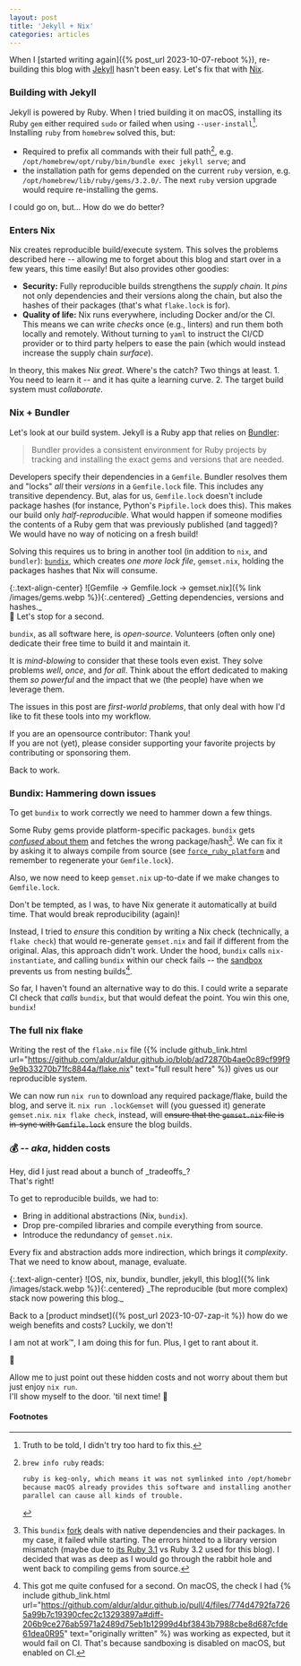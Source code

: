 ```yaml
---
layout: post
title: 'Jekyll + Nix'
categories: articles
---
```


When I [started writing again]({% post_url 2023-10-07-reboot %}), re-building
this blog with [Jekyll](https://jekyllrb.com) hasn't been easy. Let's fix that
with [Nix](https://nixos.org).

### Building with Jekyll

Jekyll is powered by Ruby. When I tried building it on macOS, installing its
Ruby `gem` either required `sudo` or failed when using `--user-install`[^gem].
Installing `ruby` from `homebrew` solved this, but:

- Required to prefix all commands with their full path[^keg_only], e.g.
  `/opt/homebrew/opt/ruby/bin/bundle exec jekyll serve`; and
- the installation path for gems depended on the current `ruby` version, e.g.
  `/opt/homebrew/lib/ruby/gems/3.2.0/`. The next `ruby` version upgrade would
  require re-installing the gems.

I could go on, but... How do we do better?

### Enters Nix

Nix creates reproducible build/execute system. This solves the problems
described here -- allowing me to forget about this blog and start over in a few
years, this time easily! But also provides other goodies:

- **Security:** Fully reproducible builds strengthens the _supply chain_. It
  _pins_ not only dependencies and their versions along the chain, but also the
  hashes of their packages (that's what `flake.lock` is for).
- **Quality of life:** Nix runs everywhere, including Docker and/or the CI. This
  means we can write _checks_ once (e.g., linters) and run them both locally and
  remotely. Without turning to `yaml` to instruct the CI/CD provider or to third
  party helpers to ease the pain (which would instead increase the supply chain
  _surface_).

In theory, this makes Nix _great_. Where's the catch? Two things at least. 1.
You need to learn it -- and it has quite a learning curve. 2. The target build
system must _collaborate_.

### Nix + Bundler

Let's look at our build system. Jekyll is a Ruby app that relies on
[Bundler](https://bundler.io):

> Bundler provides a consistent environment for Ruby projects by tracking and
> installing the exact gems and versions that are needed.

Developers specify their dependencies in a `Gemfile`. Bundler resolves them and
"locks" _all_ their _versions_ in a `Gemfile.lock` file. This includes any
transitive dependency. But, alas for us, `Gemfile.lock` doesn't include package
hashes (for instance, Python's `Pipfile.lock` does this). This makes our build
only _half-reproducible_. What would happen if someone modifies the contents of
a Ruby gem that was previously published (and tagged)? We would have no way of
noticing on a fresh build!

Solving this requires us to bring in another tool (in addition to `nix`, and
`bundler`): [`bundix`](https://github.com/nix-community/bundix), which creates
_one more lock file_, `gemset.nix`, holding the packages hashes that Nix will
consume.

<div class="note" markdown="1">
{:.text-align-center}
![Gemfile → Gemfile.lock → gemset.nix]({% link /images/gems.webp %}){:.centered}
_Getting dependencies, versions and hashes._
</div>

<div class="tip" markdown="1">
🛑 Let's stop for a second.

`bundix`, as all software here, is _open-source_. Volunteers (often only one)
dedicate their free time to build it and maintain it.

It is _mind-blowing_ to consider that these tools even exist. They solve problems
_well_, _once_, and _for all_. Think about the effort dedicated to making them
_so powerful_ and the impact that we (the people) have when we leverage them.

The issues in this post are _first-world problems_, that only deal with how I'd
like to fit these tools into my workflow.

If you are an opensource contributor: Thank you!
<br>
If you are not (yet), please
consider supporting your favorite projects by contributing or sponsoring them.

Back to work.

</div>

### Bundix: Hammering down issues

To get `bundix` to work correctly we need to hammer down a few things.

Some Ruby gems provide platform-specific packages. `bundix` gets [_confused_
about them](https://github.com/nix-community/bundix/issues/88) and fetches the
wrong package/hash[^bundix]. We can fix it by asking it to always compile from
source (see
[`force_ruby_platform`](https://bundler.io/v2.4/man/bundle-config.1.html) and
remember to regenerate your `Gemfile.lock`).

Also, we now need to keep `gemset.nix` up-to-date if we make changes to
`Gemfile.lock`.

<div class="warning" markdown="1">
Don't be tempted, as I was, to have Nix generate it automatically at build time.
That would break reproducibility (again)!
</div>

Instead, I tried to _ensure_ this condition by writing a Nix check (technically,
a `flake check`) that would re-generate `gemset.nix` and fail if different from
the original. Alas, this approach didn't work. Under the hood, `bundix` calls
`nix-instantiate`, and calling `bundix` within our check fails -- the
[sandbox](https://discourse.nixos.org/t/what-is-sandboxing-and-what-does-it-entail/15533)
prevents us from nesting builds[^sandbox].

So far, I haven't found an alternative way to do this. I could write a separate
CI check that _calls_ `bundix`, but that would defeat the point. You win this
one, `bundix`!

### The full nix flake

Writing the rest of the `flake.nix` file ({% include github_link.html
url="https://github.com/aldur/aldur.github.io/blob/ad72870b4ae0c89cf99f99e9b33270b71fc8844a/flake.nix"
text="full result here" %}) gives us our reproducible system.

We can now run `nix run` to download any required package/flake, build the blog,
and serve it. `nix run .lockGemset` will (you guessed it) generate `gemset.nix`.
`nix flake check`, instead, will ~~ensure that the `gemset.nix` file is in-sync
with `Gemfile.lock`~~ ensure the blog builds.

### 💰 -- _aka_, hidden costs

<div class="note" markdown="1">
Hey, did I just read about a bunch of _tradeoffs_? <br>
That's right!
</div>

To get to reproducible builds, we had to:

- Bring in additional abstractions (Nix, `bundix`).
- Drop pre-compiled libraries and compile everything from source.
- Introduce the redundancy of `gemset.nix`.

Every fix and abstraction adds more indirection, which brings it _complexity_.
That we need to know about, manage, evaluate.

<div class="note" markdown="1">
{:.text-align-center}
![OS, nix, bundix, bundler, jekyll, this blog]({% link /images/stack.webp %}){:.centered}
_The reproducible (but more complex) stack now powering this blog._
</div>

Back to a [product mindset]({% post_url 2023-10-07-zap-it %}) how do we weigh
benefits and costs? Luckily, we don't!

I am not at work™, I am doing this for fun. Plus, I get to rant about it.

<div class="note" markdown="1">
🥷

Allow me to just point out these hidden costs and not worry about them but
just enjoy `nix run`. <br>
I'll show myself to the door. 'til next time! 👋

</div>

#### Footnotes

[^gem]: Truth to be told, I didn't try too hard to fix this.
[^bundix]:
    This `bundix` [fork](https://github.com/inscapist/bundix) deals with
    native dependencies and their packages. In my case, it failed while starting.
    The errors hinted to a library version mismatch (maybe due to [its Ruby
    3.1](https://github.com/inscapist/bundix/blob/5cb01869cb09fb367c02527b1f66707fb9277076/flake.nix#L21)
    vs Ruby 3.2 used for this blog). I decided that was as deep as I would go
    through the rabbit hole and went back to compiling gems from source.

[^keg_only]: `brew info ruby` reads:

    ```txt
    ruby is keg-only, which means it was not symlinked into /opt/homebrew,
    because macOS already provides this software and installing another version in
    parallel can cause all kinds of trouble.
    ```

[^sandbox]:
    This got me quite confused for a second. On macOS, the check I had {%
    include github_link.html
    url="https://github.com/aldur/aldur.github.io/pull/4/files/774d4792fa7265a99b7c19390cfec2c13293897a#diff-206b9ce276ab5971a2489d75eb1b12999d4bf3843b7988cbe8d687cfde61dea0R95" text="originally written" %} was working as expected, but it would fail on CI. That's
    because sandboxing is disabled on macOS, but enabled on CI.
